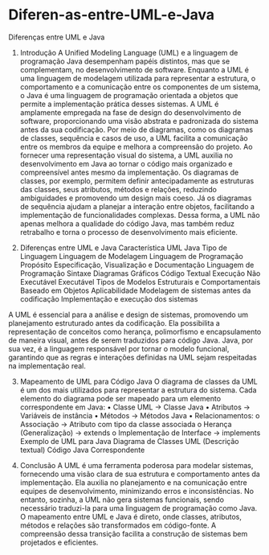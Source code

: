 # Diferen-as-entre-UML-e-Java

Diferenças entre UML e Java
1. Introdução
A Unified Modeling Language (UML) e a linguagem de programação Java desempenham papéis distintos, mas que se complementam, no desenvolvimento de software. Enquanto a UML é uma linguagem de modelagem utilizada para representar a estrutura, o comportamento e a comunicação entre os componentes de um sistema, o Java é uma linguagem de programação orientada a objetos que permite a implementação prática desses sistemas.
A UML é amplamente empregada na fase de design do desenvolvimento de software, proporcionando uma visão abstrata e padronizada do sistema antes da sua codificação. Por meio de diagramas, como os diagramas de classes, sequência e casos de uso, a UML facilita a comunicação entre os membros da equipe e melhora a compreensão do projeto.
Ao fornecer uma representação visual do sistema, a UML auxilia no desenvolvimento em Java ao tornar o código mais organizado e compreensível antes mesmo da implementação. Os diagramas de classes, por exemplo, permitem definir antecipadamente as estruturas das classes, seus atributos, métodos e relações, reduzindo ambiguidades e promovendo um design mais coeso. Já os diagramas de sequência ajudam a planejar a interação entre objetos, facilitando a implementação de funcionalidades complexas. Dessa forma, a UML não apenas melhora a qualidade do código Java, mas também reduz retrabalho e torna o processo de desenvolvimento mais eficiente.

2. Diferenças entre UML e Java
Característica	UML	Java
Tipo de Linguagem	Linguagem de Modelagem	Linguagem de Programação
Propósito	Especificação, Visualização e Documentação	Linguagem de Programação
Sintaxe	Diagramas Gráficos	Código Textual
Execução	Não Executável	Executável
Tipos de Modelos	Estruturais e Comportamentais	Baseado em Objetos
Aplicabilidade	Modelagem de sistemas antes da codificação	Implementação e execução dos sistemas



A UML é essencial para a análise e design de sistemas, promovendo um planejamento estruturado antes da codificação. Ela possibilita a representação de conceitos como herança, polimorfismo e encapsulamento de maneira visual, antes de serem traduzidos para código Java. Java, por sua vez, é a linguagem responsável por tornar o modelo funcional, garantindo que as regras e interações definidas na UML sejam respeitadas na implementação real.

3. Mapeamento de UML para Código Java
O diagrama de classes da UML é um dos mais utilizados para representar a estrutura do sistema. Cada elemento do diagrama pode ser mapeado para um elemento correspondente em Java:
•	Classe UML → Classe Java
•	Atributos → Variáveis de instância
•	Métodos → Métodos Java
•	Relacionamentos:
o	Associação → Atributo com tipo da classe associada
o	Herança (Generalização) → extends
o	Implementação de Interface → implements
Exemplo de UML para Java
Diagrama de Classes UML (Descrição textual)
Código Java Correspondente

4. Conclusão
A UML é uma ferramenta poderosa para modelar sistemas, fornecendo uma visão clara de sua estrutura e comportamento antes da implementação. Ela auxilia no planejamento e na comunicação entre equipes de desenvolvimento, minimizando erros e inconsistências. No entanto, sozinha, a UML não gera sistemas funcionais, sendo necessário traduzi-la para uma linguagem de programação como Java.
O mapeamento entre UML e Java é direto, onde classes, atributos, métodos e relações são transformados em código-fonte. A compreensão dessa transição facilita a construção de sistemas bem projetados e eficientes.
